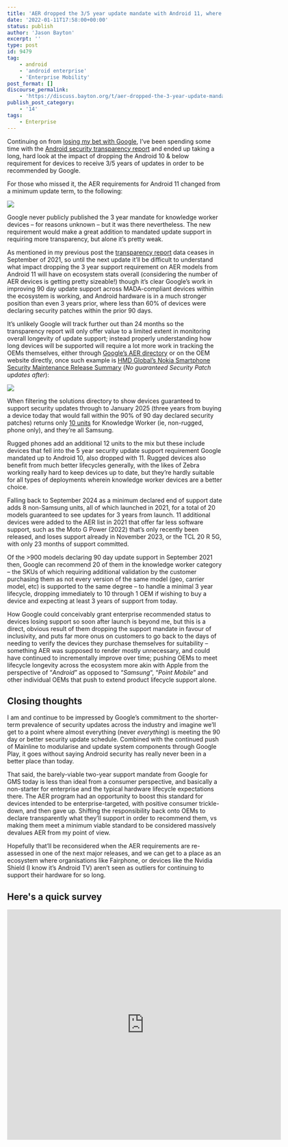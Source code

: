 ```yaml
---
title: 'AER dropped the 3/5 year update mandate with Android 11, where are we now?'
date: '2022-01-11T17:58:00+00:00'
status: publish
author: 'Jason Bayton'
excerpt: ''
type: post
id: 9479
tag:
    - android
    - 'android enterprise'
    - 'Enterprise Mobility'
post_format: []
discourse_permalink:
    - 'https://discuss.bayton.org/t/aer-dropped-the-3-year-update-mandate-with-android-11-where-are-we-now/414'
publish_post_category:
    - '14'
tags:
    - Enterprise
---
```

Continuing on from [losing my bet with Google](/2022/01/i-made-a-bet-with-google-and-lost/), I’ve been spending some time with the [Android security transparency report](https://transparencyreport.google.com/android-security/device-platform-safety?device_security_update=filter%20key:1&lu=device_security_update) and ended up taking a long, hard look at the impact of dropping the Android 10 &amp; below requirement for devices to receive 3/5 years of updates in order to be recommended by Google.

For those who missed it, the AER requirements for Android 11 changed from a minimum update term, to the following:

![](https://r2_worker.bayton.workers.dev/uploads/2022/01/image-2.png)

Google never publicly published the 3 year mandate for knowledge worker devices – for reasons unknown – but it was there nevertheless. The new requirement would make a great addition to mandated update support in requiring more transparency, but alone it’s pretty weak.

As mentioned in my previous post the [transparency report](https://transparencyreport.google.com/android-security/device-platform-safety?device_security_update=filter%20key:1&lu=device_security_update) data ceases in September of 2021, so until the next update it’ll be difficult to understand what impact dropping the 3 year support requirement on AER models from Android 11 will have on ecosystem stats overall (considering the number of AER devices is getting pretty sizeable!) though it’s clear Google’s work in improving 90 day update support across MADA-compliant devices within the ecosystem is working, and Android hardware is in a much stronger position than even 3 years prior, where less than 60% of devices were declaring security patches within the prior 90 days.

It’s unlikely Google will track further out than 24 months so the transparency report will only offer value to a limited extent in monitoring overall longevity of update support; instead properly understanding how long devices will be supported will require a lot more work in tracking the OEMs themselves, either through [Google’s AER directory](https://androidenterprisepartners.withgoogle.com/devices/#) or on the OEM website directly, once such example is [HMD Global’s Nokia Smartphone Security Maintenance Release Summary](https://www.nokia.com/phones/en_int/security-updates) (*No guaranteed Security Patch updates after*):

![](https://r2_worker.bayton.workers.dev/uploads/2022/01/image-1.png)

When filtering the solutions directory to show devices guaranteed to support security updates through to January 2025 (three years from buying a device today that would fall within the 90% of 90 day declared security patches) returns only [10 units](https://androidenterprisepartners.withgoogle.com/devices/#!?device_type=phone&device_categories=knowledge_worker&smrDate=2025-01-28T00:00:00.000Z) for Knowledge Worker (ie, non-rugged, phone only), and they’re all Samsung.

Rugged phones add an additional 12 units to the mix but these include devices that fell into the 5 year security update support requirement Google mandated up to Android 10, also dropped with 11. Rugged devices also benefit from much better lifecycles generally, with the likes of Zebra working really hard to keep devices up to date, but they’re hardly suitable for all types of deployments wherein knowledge worker devices are a better choice.

Falling back to September 2024 as a minimum declared end of support date adds 8 non-Samsung units, all of which launched in 2021, for a total of 20 models guaranteed to see updates for 3 years from launch. 11 additional devices were added to the AER list in 2021 that offer far less software support, such as the Moto G Power (2022) that’s only recently been released, and loses support already in November 2023, or the TCL 20 R 5G, with only 23 months of support committed.

Of the &gt;900 models declaring 90 day update support in September 2021 then, Google can recommend 20 of them in the knowledge worker category – the SKUs of which requiring additional validation by the customer purchasing them as not every version of the same model (geo, carrier model, etc) is supported to the same degree – to handle a minimal 3 year lifecycle, dropping immediately to 10 through 1 OEM if wishing to buy a device and expecting at least 3 years of support from today.

How Google could conceivably grant enterprise recommended status to devices losing support so soon after launch is beyond me, but this is a direct, obvious result of them dropping the support mandate in favour of inclusivity, and puts far more onus on customers to go back to the days of needing to verify the devices they purchase themselves for suitability – something AER was supposed to render mostly unnecessary, and could have continued to incrementally improve over time; pushing OEMs to meet lifecycle longevity across the ecosystem more akin with Apple from the perspective of “*Android*” as opposed to “*Samsung*“, “*Point Mobile*” and other individual OEMs that push to extend product lifecycle support alone.

Closing thoughts
----------------

I am and continue to be impressed by Google’s commitment to the shorter-term prevalence of security updates across the industry and imagine we’ll get to a point where almost everything (never *everything*) is meeting the 90 day or better security update schedule. Combined with the continued push of Mainline to modularise and update system components through Google Play, it goes without saying Android security has really never been in a better place than today.

That said, the barely-viable two-year support mandate from Google for GMS today is less than ideal from a consumer perspective, and basically a non-starter for enterprise and the typical hardware lifecycle expectations there. The AER program had an opportunity to boost this standard for devices intended to be enterprise-targeted, with positive consumer trickle-down, and then gave up. Shifting the responsibility back onto OEMs to declare transparently what they’ll support in order to recommend them, vs making them meet a minimum viable standard to be considered massively devalues AER from my point of view.

Hopefully that’ll be reconsidered when the AER requirements are re-assessed in one of the next major releases, and we can get to a place as an ecosystem where organisations like Fairphone, or devices like the Nvidia Shield (I know it’s Android TV) aren’t seen as outliers for continuing to support their hardware for so long.

Here's a quick survey
---------------------

<iframe frameborder="0" height="538" loading="lazy" marginheight="0" marginwidth="0" src="https://docs.google.com/forms/d/e/1FAIpQLSdHZpLZ1FOHcry610YhbffpTD7tjV3sX_gia1LpQnVwRC2hnw/viewform?embedded=true" width="640">Loading…</iframe>